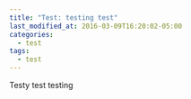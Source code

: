 ```yaml
---
title: "Test: testing test"
last_modified_at: 2016-03-09T16:20:02-05:00
categories:
  - test
tags:
  - test
---
```


Testy test testing

